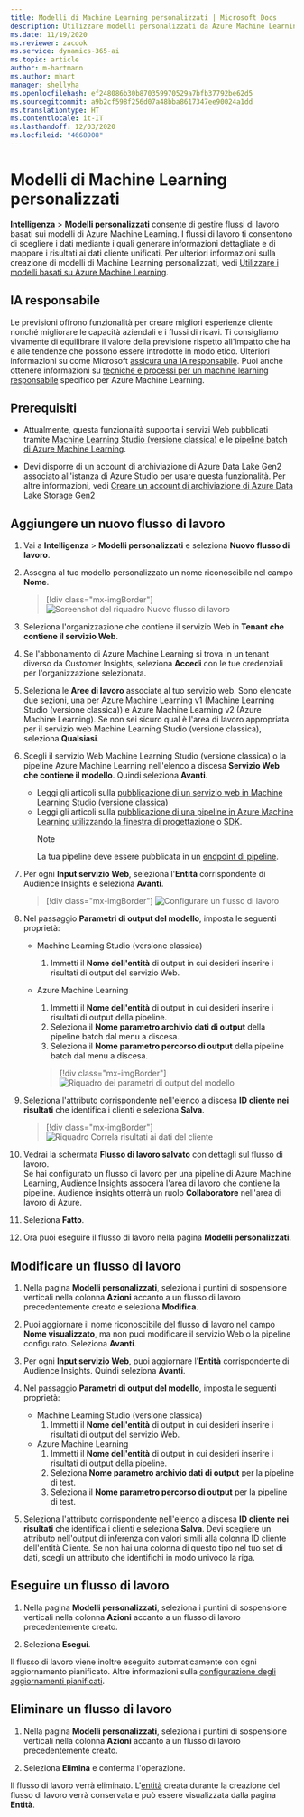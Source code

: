 ```yaml
---
title: Modelli di Machine Learning personalizzati | Microsoft Docs
description: Utilizzare modelli personalizzati da Azure Machine Learning in Dynamics 365 Customer Insights.
ms.date: 11/19/2020
ms.reviewer: zacook
ms.service: dynamics-365-ai
ms.topic: article
author: m-hartmann
ms.author: mhart
manager: shellyha
ms.openlocfilehash: ef248086b30b870359970529a7bfb37792be62d5
ms.sourcegitcommit: a9b2cf598f256d07a48bba8617347ee90024a1dd
ms.translationtype: HT
ms.contentlocale: it-IT
ms.lasthandoff: 12/03/2020
ms.locfileid: "4668908"
---
```

# <a name="custom-machine-learning-models"></a>Modelli di Machine Learning personalizzati

**Intelligenza** > **Modelli personalizzati** consente di gestire flussi di lavoro basati sui modelli di Azure Machine Learning. I flussi di lavoro ti consentono di scegliere i dati mediante i quali generare informazioni dettagliate e di mappare i risultati ai dati cliente unificati. Per ulteriori informazioni sulla creazione di modelli di Machine Learning personalizzati, vedi [Utilizzare i modelli basati su Azure Machine Learning](azure-machine-learning-experiments.md).

## <a name="responsible-ai"></a>IA responsabile

Le previsioni offrono funzionalità per creare migliori esperienze cliente nonché migliorare le capacità aziendali e i flussi di ricavi. Ti consigliamo vivamente di equilibrare il valore della previsione rispetto all'impatto che ha e alle tendenze che possono essere introdotte in modo etico. Ulteriori informazioni su come Microsoft [assicura una IA responsabile](https://www.microsoft.com/ai/responsible-ai?activetab=pivot1%3aprimaryr6). Puoi anche ottenere informazioni su [tecniche e processi per un machine learning responsabile](https://docs.microsoft.com/azure/machine-learning/concept-responsible-ml) specifico per Azure Machine Learning.

## <a name="prerequisites"></a>Prerequisiti

- Attualmente, questa funzionalità supporta i servizi Web pubblicati tramite [Machine Learning Studio (versione classica)](https://studio.azureml.net) e le [pipeline batch di Azure Machine Learning](https://docs.microsoft.com/azure/machine-learning/concept-ml-pipelines).

- Devi disporre di un account di archiviazione di Azure Data Lake Gen2 associato all'istanza di Azure Studio per usare questa funzionalità. Per altre informazioni, vedi [Creare un account di archiviazione di Azure Data Lake Storage Gen2](https://docs.microsoft.com/azure/storage/blobs/data-lake-storage-quickstart-create-account)

## <a name="add-a-new-workflow"></a>Aggiungere un nuovo flusso di lavoro

1. Vai a **Intelligenza** > **Modelli personalizzati** e seleziona **Nuovo flusso di lavoro**.

1. Assegna al tuo modello personalizzato un nome riconoscibile nel campo **Nome**.

   > [!div class="mx-imgBorder"]
   > ![Screenshot del riquadro Nuovo flusso di lavoro](media/new-workflowv2.png "Screenshot del riquadro Nuovo flusso di lavoro")

1. Seleziona l'organizzazione che contiene il servizio Web in **Tenant che contiene il servizio Web**.

1. Se l'abbonamento di Azure Machine Learning si trova in un tenant diverso da Customer Insights, seleziona **Accedi** con le tue credenziali per l'organizzazione selezionata.

1. Seleziona le **Aree di lavoro** associate al tuo servizio web. Sono elencate due sezioni, una per Azure Machine Learning v1 (Machine Learning Studio (versione classica)) e Azure Machine Learning v2 (Azure Machine Learning). Se non sei sicuro qual è l'area di lavoro appropriata per il servizio web Machine Learning Studio (versione classica), seleziona **Qualsiasi**.

1. Scegli il servizio Web Machine Learning Studio (versione classica) o la pipeline Azure Machine Learning nell'elenco a discesa **Servizio Web che contiene il modello**. Quindi seleziona **Avanti**.
   - Leggi gli articoli sulla [pubblicazione di un servizio web in Machine Learning Studio (versione classica)](https://docs.microsoft.com/azure/machine-learning/studio/deploy-a-machine-learning-web-service#deploy-it-as-a-new-web-service)
   - Leggi gli articoli sulla [pubblicazione di una pipeline in Azure Machine Learning utilizzando la finestra di progettazione](https://docs.microsoft.com/azure/machine-learning/concept-ml-pipelines#building-pipelines-with-the-designer) o [SDK](https://docs.microsoft.com/azure/machine-learning/concept-ml-pipelines#building-pipelines-with-the-python-sdk). 
     > [!NOTE]
     > La tua pipeline deve essere pubblicata in un [endpoint di pipeline](https://docs.microsoft.com/azure/machine-learning/how-to-run-batch-predictions-designer#submit-a-pipeline-run).

1. Per ogni **Input servizio Web**, seleziona l'**Entità** corrispondente di Audience Insights e seleziona **Avanti**.

   > [!div class="mx-imgBorder"]
   > ![Configurare un flusso di lavoro](media/intelligence-screen2-updated.png "Configurare un flusso di lavoro")

1. Nel passaggio **Parametri di output del modello**, imposta le seguenti proprietà:
   - Machine Learning Studio (versione classica)
      1. Immetti il **Nome dell'entità** di output in cui desideri inserire i risultati di output del servizio Web.
   - Azure Machine Learning
      1. Immetti il **Nome dell'entità** di output in cui desideri inserire i risultati di output della pipeline.
      1. Seleziona il **Nome parametro archivio dati di output** della pipeline batch dal menu a discesa.
      1. Seleziona il **Nome parametro percorso di output** della pipeline batch dal menu a discesa.
      
      > [!div class="mx-imgBorder"]
      > ![Riquadro dei parametri di output del modello](media/intelligence-screen3-outputparameters.png "Riquadro dei parametri di output del modello")

1. Seleziona l'attributo corrispondente nell'elenco a discesa **ID cliente nei risultati** che identifica i clienti e seleziona **Salva**.
   
   > [!div class="mx-imgBorder"]
   > ![Riquadro Correla risultati ai dati del cliente](media/intelligence-screen4-relatetocustomer.png "Riquadro Correla risultati ai dati del cliente")

1. Vedrai la schermata **Flusso di lavoro salvato** con dettagli sul flusso di lavoro.    
   Se hai configurato un flusso di lavoro per una pipeline di Azure Machine Learning, Audience Insights assocerà l'area di lavoro che contiene la pipeline. Audience insights otterrà un ruolo **Collaboratore** nell'area di lavoro di Azure.

1. Seleziona **Fatto**.

1. Ora puoi eseguire il flusso di lavoro nella pagina **Modelli personalizzati**.

## <a name="edit-a-workflow"></a>Modificare un flusso di lavoro

1. Nella pagina **Modelli personalizzati**, seleziona i puntini di sospensione verticali nella colonna **Azioni** accanto a un flusso di lavoro precedentemente creato e seleziona **Modifica**.

1. Puoi aggiornare il nome riconoscibile del flusso di lavoro nel campo **Nome visualizzato**, ma non puoi modificare il servizio Web o la pipeline configurato. Seleziona **Avanti**.

1. Per ogni **Input servizio Web**, puoi aggiornare l'**Entità** corrispondente di Audience Insights. Quindi seleziona **Avanti**.

1. Nel passaggio **Parametri di output del modello**, imposta le seguenti proprietà:
   - Machine Learning Studio (versione classica)
      1. Immetti il **Nome dell'entità** di output in cui desideri inserire i risultati di output del servizio Web.
   - Azure Machine Learning
      1. Immetti il **Nome dell'entità** di output in cui desideri inserire i risultati di output della pipeline.
      1. Seleziona **Nome parametro archivio dati di output** per la pipeline di test.
      1. Seleziona il **Nome parametro percorso di output** per la pipeline di test.

1. Seleziona l'attributo corrispondente nell'elenco a discesa **ID cliente nei risultati** che identifica i clienti e seleziona **Salva**.
   Devi scegliere un attributo nell'output di inferenza con valori simili alla colonna ID cliente dell'entità Cliente. Se non hai una colonna di questo tipo nel tuo set di dati, scegli un attributo che identifichi in modo univoco la riga.

## <a name="run-a-workflow"></a>Eseguire un flusso di lavoro

1. Nella pagina **Modelli personalizzati**, seleziona i puntini di sospensione verticali nella colonna **Azioni** accanto a un flusso di lavoro precedentemente creato.

1. Seleziona **Esegui**.

Il flusso di lavoro viene inoltre eseguito automaticamente con ogni aggiornamento pianificato. Altre informazioni sulla [configurazione degli aggiornamenti pianificati](system.md#schedule-tab).

## <a name="delete-a-workflow"></a>Eliminare un flusso di lavoro

1. Nella pagina **Modelli personalizzati**, seleziona i puntini di sospensione verticali nella colonna **Azioni** accanto a un flusso di lavoro precedentemente creato.

1. Seleziona **Elimina** e conferma l'operazione.

Il flusso di lavoro verrà eliminato. L'[entità](entities.md) creata durante la creazione del flusso di lavoro verrà conservata e può essere visualizzata dalla pagina **Entità**.
